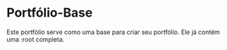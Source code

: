 # Portfólio-Base
Este portfólio serve como uma base para criar seu portfólio. Ele já contém uma :root completa.
